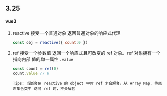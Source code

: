 ## 3.25

#### vue3

1. reactive 接受一个普通对象  返回普通对象的响应式代理
   
   ```js
   const obj = reactive({ count:0 })
   ```

2. ref 接受一个参数值  返回一个响应式且可改变的 ref 对象。ref 对象拥有一个指向内部 值的单一属性 `.value`
   
   ```js
   const count = ref(0)
   count.value // 0
   ```
   
   `Tips: 当嵌套在 reactive 的 object 中时 ref 才会解套。从 Array Map. 等原声集合类中 访问 ref 时，不会解套`

        
